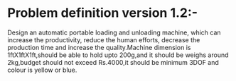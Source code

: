 # Problem definition version 1.2:-
Design an automatic portable loading and unloading machine, which can increase the productivity, reduce the human efforts, decrease the production time and increase the quality.Machine dimension is 1ftX1ftX1ft,should be able to hold upto 200g,and it should be weighs around 2kg,budget should not exceed Rs.4000,it should be minimum 3DOF and colour is yellow or blue. 